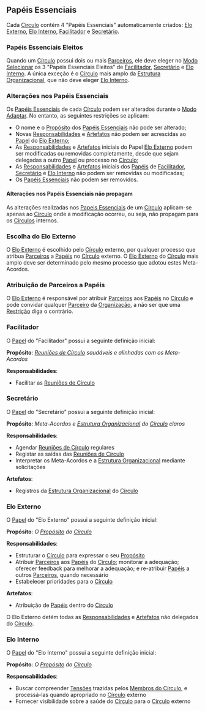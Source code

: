 ## Papéis Essenciais

Cada [Círculo][circulos] contém 4 "Papéis Essenciais" automaticamente criados: [Elo Externo][elo-externo], [Elo Interno][elo-interno], [Facilitador][facilitador] e [Secretário][secretario].

### Papéis Essenciais Eleitos

Quando um [Círculo][circulos] possui dois ou mais [Parceiros][parceiros], ele deve eleger no [Modo Selecionar][modo-selecionar] os 3 "Papéis Essenciais Eleitos" de [Facilitador][facilitador], [Secretário][secretario] e [Elo Interno][elo-interno]. A única exceção é o [Círculo][circulos] mais amplo da [Estrutura Organizacional][estrutura-organizacional], que não deve eleger [Elo Interno][elo-interno].

### Alterações nos Papéis Essenciais

Os [Papéis Essenciais][papeis-essenciais] de cada [Círculo][circulos] podem ser alterados durante o [Modo Adaptar][modo-adaptar]. No entanto, as seguintes restrições se aplicam:

- O nome e o [Propósito][papeis] dos [Papéis Essenciais][papeis-essenciais] não pode ser alterado;
- Novas [Responsabilidades][papeis] e [Artefatos][papeis] não podem ser acrescidas ao [Papel][papeis] do [Elo Externo][elo-externo];
- As [Responsabilidades][papeis] e [Artefatos][papeis] iniciais do Papel [Elo Externo][elo-externo] podem ser modificadas ou removidas completamente, desde que sejam delegadas a outro [Papel][papeis] ou processo no [Círculo][circulos];
- As [Responsabilidades][papeis] e [Artefatos][papeis] iniciais dos [Papéis][papeis] de [Facilitador][facilitador], [Secretário][secretario] e [Elo Interno][elo-interno] não podem ser removidas ou modificadas;
- Os [Papéis Essenciais][papeis-essenciais] não podem ser removidos.

#### Alterações nos Papéis Essenciais não propagam

As alterações realizadas nos [Papeis Essenciais][papeis-essenciais] de um [Círculo][circulos] aplicam-se apenas ao [Círculo][circulos] onde a modificação ocorreu, ou seja, não propagam para os [Círculos][circulos] internos.

### Escolha do Elo Externo

O [Elo Externo][elo-externo] é escolhido pelo [Círculo][circulos] externo, por qualquer processo que atribua [Parceiros][parceiros] a [Papéis][papeis] no [Círculo][circulos] externo. O [Elo Externo][elo-externo] do [Círculo][circulos] mais amplo deve ser determinado pelo mesmo processo que adotou estes Meta-Acordos.

### Atribuição de Parceiros a Papéis

O [Elo Externo][elo-externo] é responsável por atribuir [Parceiros][parceiros] aos [Papéis][papeis] no [Círculo][circulos] e pode convidar qualquer [Parceiro][parceiros] da [Organização][organizacao], a não ser que uma [Restrição][restricoes] diga o contrário.

### Facilitador
O [Papel][papeis] do "Facilitador" possui a seguinte definição inicial:

**Propósito**: _[Reuniões de Círculo][reunioes-de-circulo] saudáveis e alinhadas com os Meta-Acordos_

**Responsabilidades**:
- Facilitar as [Reuniões de Círculo][reunioes-de-circulo]

### Secretário
O [Papel][papeis] do "Secretário" possui a seguinte definição inicial:

**Propósito**: _Meta-Acordos e [Estrutura Organizacional][estrutura-organizacional] do [Círculo][circulos] claros_

**Responsabilidades**:
- Agendar [Reuniões de Círculo][reunioes-de-circulo] regulares
- Registar as saídas das [Reuniões de Círculo][reunioes-de-circulo]
- Interpretar os Meta-Acordos e a [Estrutura Organizacional][estrutura-organizacional] mediante solicitações

**Artefatos**:
- Registros da [Estrutura Organizacional][estrutura-organizacional] do [Círculo][circulos]

### Elo Externo
O [Papel][papeis] do "Elo Externo" possui a seguinte definição inicial:

**Propósito**: _O [Propósito][papeis] do [Círculo][circulos]_

**Responsabilidades**:
- Estruturar o [Círculo][circulos] para expressar o seu [Propósito][papeis]
- Atribuir [Parceiros][parceiros] aos [Papéis][papeis] do [Círculo][circulos]; monitorar a adequação; oferecer feedback para melhorar a adequação; e re-atribuir [Papéis][papeis] a outros [Parceiros][parceiros], quando necessário
- Estabelecer prioridades para o [Círculo][circulos]

**Artefatos**:
- Atribuição de [Papéis][papeis] dentro do [Círculo][circulos]

O Elo Externo detém todas as [Responsabilidades][papeis] e [Artefatos][papeis] não delegados do [Círculo][circulos].

### Elo Interno
O [Papel][papeis] do "Elo Interno" possui a seguinte definição inicial:

**Propósito**: _O [Propósito][papeis] do [Círculo][circulos]_

**Responsabilidades**:
- Buscar compreender [Tensões][tensoes] trazidas pelos [Membros do Círculo][membros-do-circulo], e processá-las quando apropriado no [Círculo][circulos] externo
- Fornecer visibilidade sobre a saúde do [Círculo][circulos] para o [Círculo][circulos] externo

[papeis-essenciais]: #papeis-essenciais
[facilitador]: #facilitador
[secretario]: #secretario
[elo-externo]: #elo-externo
[elo-interno]: #elo-interno

[estrutura-organizacional]: estrutura-organizacional.md
[papeis]: estrutura-organizacional.md#papeis
[circulos]: estrutura-organizacional.md#circulos
[restricoes]: estrutura-organizacional.md#restricoes
[membros-do-circulo]: estrutura-organizacional.md#membros-do-circulo

[organizacao]: organizacao.md
[tensoes]: organizacao.md#tensoes
[parceiros]: organizacao.md#parceiros

[reunioes-de-circulo]: reunioes-de-circulo.md
[modo-adaptar]: reunioes-de-circulo.md#modo-adaptar
[modo-selecionar]: reunioes-de-circulo.md#modo-selecionar
